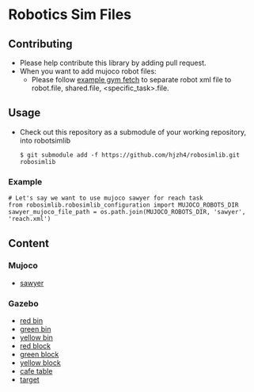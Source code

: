 # Robotics Sim Files
## Contributing
- Please help contribute this library by adding pull request.
- When you want to add mujoco robot files:
    - Please follow [example gym fetch](https://github.com/openai/gym/tree/master/gym/envs/robotics/assets/fetch) to 
    separate robot xml file to robot.file, shared.file, <specific_task>.file.
## Usage
- Check out this repository as a submodule of your working repository, into robotsimlib
    ```
    $ git submodule add -f https://github.com/hjzh4/robosimlib.git robosimlib
    ```
### Example
```
# Let's say we want to use mujoco sawyer for reach task
from robosimlib.robosimlib_configuration import MUJOCO_ROBOTS_DIR
sawyer_mujoco_file_path = os.path.join(MUJOCO_ROBOTS_DIR, 'sawyer', 'reach.xml')
```
## Content
### Mujoco
- [sawyer](https://github.com/hjzh4/robotics-sim-files/tree/master/robots/mujoco/sawyer)
### Gazebo
- [red bin](https://github.com/hjzh4/robotics-sim-files/tree/master/objects/gazebo/red_bin)
- [green bin](https://github.com/hjzh4/robotics-sim-files/tree/master/objects/gazebo/green_bin)
- [yellow bin](https://github.com/hjzh4/robotics-sim-files/tree/master/objects/gazebo/yellow_bin)
- [red block](https://github.com/hjzh4/robotics-sim-files/tree/master/objects/gazebo/red_block)
- [green block](https://github.com/hjzh4/robotics-sim-files/tree/master/objects/gazebo/green_block)
- [yellow block](https://github.com/hjzh4/robotics-sim-files/tree/master/objects/gazebo/yellow_block)
- [cafe table](https://github.com/hjzh4/robotics-sim-files/tree/master/objects/gazebo/cafe_table)
- [target](https://github.com/hjzh4/robotics-sim-files/tree/master/objects/gazebo/target)
